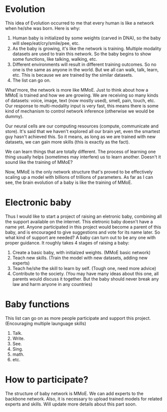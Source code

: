 # Evolution
This idea of Evolution occurred to me that every human is like a network when he/she was born. Here is why:
1. Human baby is initialized by some weights (carved in DNA), so the baby will sleep/eat/cry/smile/pee, etc.
2. As the baby is growing, it's like the network is training. Multiple modality datasets are used to train this network. So the baby begins to show some functions, like talking, walking, etc.
3. Different environments will result in different training outcomes. So no one is the same as anyone in the world. But we all can walk, talk, learn, etc. This is because we are trained by the similar datasets. 
4. The list can go on. 

What'more, the network is more like MMoE. Just to think about how a MMoE is trained and how we are growing. We are receiving so many kinds of datasets: voice, image, text (now mostly used), smell, pain, touch, etc. Our response to multi-modality input is very fast, this means there is some kind of mechanism to control network inference (otherwise we would be dummy).

Our neural cells are our computing resources (compute, communicate and store). It's said that we haven't explored all our brain yet, even the smartest guy hasn't achieved this. So it means, as long as we are trained with new datasets, we can gain more skills (this is exactly as the fact).

We can learn things that are totally different. The process of learning one thing usually helps (sometimes may interfere) us to learn another. Doesn't it sound like the training of MMoE?

Now, MMoE is the only network structure that's proved to be effectively scaling up a model with billions of trillions of parameters. As far as I can see, the brain evolution of a baby is like the training of MMoE. 

# Electronic baby
Thus I would like to start a project of raising an eletronic baby, combining all the support available on the internet. This eletronic baby doesn't have a name yet. Anyone participated in this project would become a parent of this baby, and is encouraged to give suggestions and vote for its name later. So what kind of support are needed?
A baby can turn out to be any one with proper guidance. It roughly takes 4 stages of raising a baby:
1. Create a basic baby, with initialzed weights. (MMoE basic network)
2. Teach new skills. (Train the model with new datasets, adding new experts)
3. Teach he/she the skill to learn by self. (Tough one, need more advice)
4. Contribute to the society. (You may have many ideas about this one, all parents would discuss it together. But the baby should never break any law and harm anyone in any countries)

# Baby functions
This list can go on as more people participate and support this project. (Encouraging multiple launguage skills)
1. Talk. 
2. Write.
3. See.
4. Sing.
5. math.
6. etc. 

# How to participate?
The structure of baby network is MMoE. We can add experts to the backbone network. Also, it is necessary to upload trained models for related experts and skills. 
Will update more details about this part soon. 
